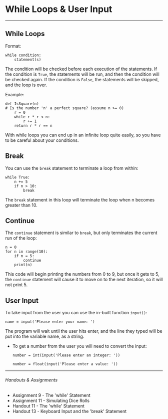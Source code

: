 # While Loops & User Input

---

## While Loops

Format:

	while condition:
		statement(s)
		
The condition will be checked before each execution of the statements. If the condition is `True`, the statements will be run, and then the condition will be checked again. If the condition is `False`, the statements will be skipped, and the loop is over.

Example:

	def IsSquare(n)	# Is the number 'n' a perfect square? (assume n >= 0)		r = 0		while r * r < n:			r += 1		return r * r == n

With while loops you can end up in an infinite loop quite easily, so you have to be careful about your conditions.

## Break

You can use the `break` statement to terminate a loop from within:

	while True:
		n += 5
		if n > 10:
			break

The `break` statement in this loop will terminate the loop when n becomes greater than 10.

## Continue

The `continue` statement is similar to `break`, but only terminates the current run of the loop:

	n = 0
	for n in range(10):
		if n = 5:
			continue
		print(n)
		
This code will begin printing the numbers from 0 to 9, but once it gets to 5, the `continue` statement will cause it to move on to the next iteration, so it will not print 5.

## User Input

To take input from the user you can use the in-built function `input()`:

	name = input('Please enter your name: ')
	
The program will wait until the user hits enter, and the line they typed will be put into the variable name, as a string.

* To get a number from the user you will need to convert the input: 
	
	`number = int(input('Please enter an integer: '))`
	
	`number = float(input('Please enter a value: '))`

---

###### Handouts & Assignments

* Assignment 9 - The 'while' Statement
* Assignment 11 - Simulating Dice Rolls
* Handout 11 - The 'while' Statement
* Handout 13 - Keyboard Input and the 'break' Statement